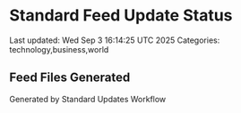 # Standard Feed Update Status
Last updated: Wed Sep  3 16:14:25 UTC 2025
Categories: technology,business,world

## Feed Files Generated

Generated by Standard Updates Workflow
